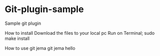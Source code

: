 # Git-plugin-sample
Sample git plugin

How to install
Download the files to your local pc
Run on Terminal; sudo make install

How to use
git jema
git jema hello
